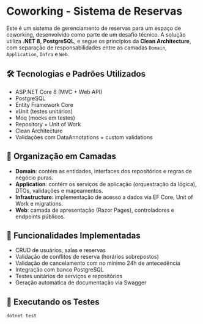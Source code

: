 # Coworking - Sistema de Reservas

Este é um sistema de gerenciamento de reservas para um espaço de coworking, desenvolvido como parte de um desafio técnico. A solução utiliza **.NET 8**, **PostgreSQL**, e segue os princípios da **Clean Architecture**, com separação de responsabilidades entre as camadas `Domain`, `Application`, `Infra` e `Web`.

## 🛠 Tecnologias e Padrões Utilizados

- ASP.NET Core 8 (MVC + Web API)
- PostgreSQL
- Entity Framework Core
- xUnit (testes unitários)
- Moq (mocks em testes)
- Repository + Unit of Work
- Clean Architecture
- Validações com DataAnnotations + custom validations

## 🧠 Organização em Camadas

- **Domain**: contém as entidades, interfaces dos repositórios e regras de negócio puras.
- **Application**: contém os serviços de aplicação (orquestração da lógica), DTOs, validações e mapeamentos.
- **Infrastructure**: implementação de acesso a dados via EF Core, Unit of Work e migrations.
- **Web**: camada de apresentação (Razor Pages), controladores e endpoints públicos.

## 📌 Funcionalidades Implementadas

- CRUD de usuários, salas e reservas
- Validação de conflitos de reserva (horários sobrepostos)
- Validação de cancelamento com no mínimo 24h de antecedência
- Integração com banco PostgreSQL
- Testes unitários de serviços e repositórios
- Geração automática de documentação via Swagger

## 🧪 Executando os Testes

```bash
dotnet test
